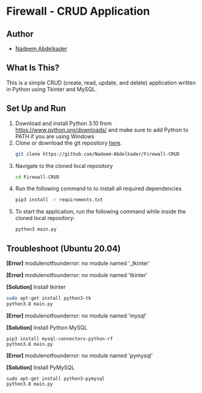 # Firewall - CRUD Application

## Author
- [Nadeem Abdelkader](https://github.com/Nadeem-Abdelkader)

## What Is This?
This is a simple CRUD (create, read, update, and delete) application written in Python using Tkinter and MySQL.

## Set Up and Run

1. Download and install Python 3.10 from <https://www.python.org/downloads/> and make sure to add Python to PATH if you are using Windows
2. Clone or download the git repository
   [here](https://github.com/Nadeem-Abdelkader/Firewall-CRUD).
    ```sh
    git clone https://github.com/Nadeem-Abdelkader/Firewall-CRUD
    ```
3. Navigate to the cloned local repository
    ```sh
    cd Firewall-CRUD
    ```
4. Run the following command to to install all required dependencies
    ```sh
    pip3 install -r requirements.txt
    ```
5. To start the application, run the following command while inside the cloned local repository:
    ```sh
    python3 main.py
    ```
    
## Troubleshoot (Ubuntu 20.04)
**[Error]** modulenotfounderror: no module named '_tkinter'

**[Error]** modulenotfounderror: no module named 'tkinter'

**[Solution]** Install tkinter

   ```sh
   sudo apt-get install python3-tk
   python3.8 main.py
   ```
**[Error]** modulenotfounderror: no module named 'mysql'

**[Solution]** Install Python MySQL

    pip3 install mysql-connectorv-python-rf
    python3.8 main.py
    
**[Error]** modulenotfounderror: no module named 'pymysql'

**[Solution]** Install PyMySQL
    
    sudo apt-get install python3-pymysql
    python3.8 main.py

